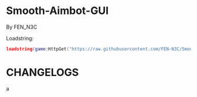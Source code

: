 # Smooth-Aimbot-GUI
By FEN_N3C

Loadstring:
``` lua
loadstring(game:HttpGet("https://raw.githubusercontent.com/FEN-N3C/Smooth-Aimbot-GUI/main/source.lua", true))()
```
# CHANGELOGS
a
